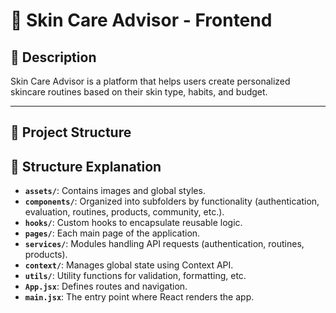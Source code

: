 
# 🧴 Skin Care Advisor - Frontend

## 📌 Description  
Skin Care Advisor is a platform that helps users create personalized skincare routines based on their skin type, habits, and budget.

---

## 📂 Project Structure 

## 🔹 Structure Explanation  

- **`assets/`**: Contains images and global styles.  
- **`components/`**: Organized into subfolders by functionality (authentication, evaluation, routines, products, community, etc.).  
- **`hooks/`**: Custom hooks to encapsulate reusable logic.  
- **`pages/`**: Each main page of the application.  
- **`services/`**: Modules handling API requests (authentication, routines, products).  
- **`context/`**: Manages global state using Context API.  
- **`utils/`**: Utility functions for validation, formatting, etc.  
- **`App.jsx`**: Defines routes and navigation.  
- **`main.jsx`**: The entry point where React renders the app.  